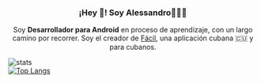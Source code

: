 <h3 align="center">¡Hey 👋! Soy Alessandro👨🏻‍💻</h3> </p> <p align="center">Soy <strong>Desarrollador para Android</strong> en proceso de aprendizaje, con un largo camino por recorrer. Soy el creador de <a href="https://github.com/esalessandrxx/Facil">Fácil</a>, una aplicación cubana 🇨🇺 y para cubanos.<br /></p>

![stats](https://github-readme-stats.vercel.app/api?username=esalessandrxx&show_icons=true&theme=radical)
<br/>
[![Top Langs](https://github-readme-stats.vercel.app/api/top-langs/?username=esalessandrxx&layout=compact)](https://github.com/anuraghazra/github-readme-stats)
